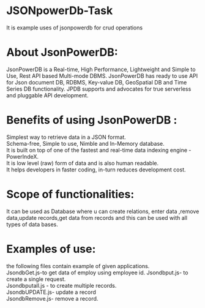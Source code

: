 # JSONpowerDb-Task
It is example uses of jsonpowerdb  for crud operations

# About JsonPowerDB:
JsonPowerDB is a Real-time, High Performance, Lightweight and Simple to Use, Rest API based Multi-mode DBMS. JsonPowerDB has ready to use API for Json document DB, RDBMS, Key-value DB, GeoSpatial DB and Time Series DB functionality. JPDB supports and advocates for true serverless and pluggable API development.<br/>

# Benefits of using JsonPowerDB : <br/>
Simplest way to retrieve data in a JSON format.<br/>
Schema-free, Simple to use, Nimble and In-Memory database.<br/>
It is built on top of one of the fastest and real-time data indexing engine - PowerIndeX.<br/>
It is low level (raw) form of data and is also human readable.<br/>
It helps developers in faster coding, in-turn reduces development cost.<br/>

# Scope of functionalities:
It can be used as Database where u can create relations, enter data ,remove data,update records,get data from records and this can be used with all  types of data bases.


# Examples of use:
the following files contain example of given applications.<br/>
JsondbGet.js-to get data of employ using employee id.
Jsondbput.js- to create a single request.<br/>
Jsondbputall.js - to create multiple records.<br/>
JsondbUPDATE.js- update a record<br/>
JsondbRemove.js- remove a record.<br/>
